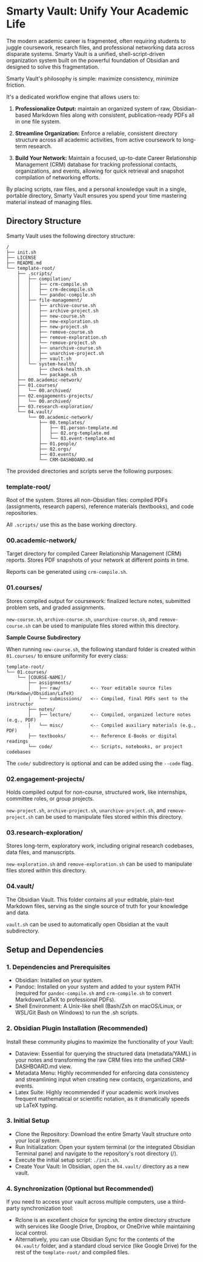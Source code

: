 # Smarty Vault: Unify Your Academic Life

The modern academic career is fragmented, often requiring students to juggle coursework, research files, and professional networking data across disparate systems. Smarty Vault is a unified, shell-script-driven organization system built on the powerful foundation of Obsidian and designed to solve this fragmentation.

Smarty Vault's philosophy is simple: maximize consistency, minimize friction.

It's a dedicated workflow engine that allows users to:

1. **Professionalize Output:** maintain an organized system of raw, Obsidian-based Markdown files along with consistent, publication-ready PDFs all in one file system.

2. **Streamline Organization:** Enforce a reliable, consistent directory structure across all academic activities, from active coursework to long-term research.

3. **Build Your Network:** Maintain a focused, up-to-date Career Relationship Management (CRM) database for tracking professional contacts, organizations, and events, allowing for quick retrieval and snapshot compilation of networking efforts.

By placing scripts, raw files, and a personal knowledge vault in a single, portable directory, Smarty Vault ensures you spend your time mastering material instead of managing files.

## Directory Structure

Smarty Vault uses the following directory structure:

```
/
├── init.sh                 
├── LICENSE                 
├── README.md               
└── template-root/                                
    ├── .scripts/
    │   ├── compilation/
    │   │   ├── crm-compile.sh
    │   │   ├── crm-decompile.sh
    │   │   └── pandoc-compile.sh
    │   ├── file-management/
    │   │   ├── archive-course.sh
    │   │   ├── archive-project.sh
    │   │   ├── new-course.sh
    │   │   ├── new-exploration.sh
    │   │   ├── new-project.sh
    │   │   ├── remove-course.sh
    │   │   ├── remove-exploration.sh
    │   │   └── remove-project.sh
    │   │   ├── unarchive-course.sh
    │   │   ├── unarchive-project.sh
    │   │   ├── vault.sh
    │   └── system-health/
    │       ├── check-health.sh
    │       └── package.sh
    ├── 00.academic-network/    
    ├── 01.courses/
    │   └── 00.archived/
    ├── 02.engagements-projects/
    │   └── 00.archived/
    ├── 03.research-exploration/
    └── 04.vault/          
        └── 00.academic-network/
            ├── 00.templates/
            │   ├── 01.person-template.md
            │   ├── 02.org-template.md
            │   └── 03.event-template.md
            ├── 01.people/
            ├── 02.orgs/
            ├── 03.events/
            └── CRM-DASHBOARD.md
```

The provided directories and scripts serve the following purposes:

### template-root/ 

Root of the system. Stores all non-Obsidian files: compiled PDFs (assignments, research papers), reference materials (textbooks), and code repositories.

All `.scripts/` use this as the base working directory.

### 00.academic-network/ 

Target directory for compiled Career Relationship Management (CRM) reports. Stores PDF snapshots of your network at different points in time.

Reports can be generated using `crm-compile.sh`.

### 01.courses/

Stores compiled output for coursework: finalized lecture notes, submitted problem sets, and graded assignments.

`new-course.sh`, `archive-course.sh`, `unarchive-course.sh`, and `remove-course.sh` can be used to manipulate files stored within this directory.

**Sample Course Subdirectory**

When running `new-course.sh`, the following standard folder is created within `01.courses/` to ensure uniformity for every class:

```
template-root/
└── 01.courses/
    └── [COURSE-NAME]/
        ├── assignments/
        │   ├── raw/           <-- Your editable source files (Markdown/Obsidian/LaTeX)
        │   └── submissions/   <-- Compiled, final PDFs sent to the instructor
        ├── notes/
        │   ├── lecture/       <-- Compiled, organized lecture notes (e.g., PDF)
        │   └── misc/          <-- Compiled auxiliary materials (e.g., PDF)
        ├── textbooks/         <-- Reference E-Books or digital readings
        └── code/              <-- Scripts, notebooks, or project codebases
```

The `code/` subdirectory is optional and can be added using the `--code` flag.

### 02.engagement-projects/

Holds compiled output for non-course, structured work, like internships, committee roles, or group projects.

`new-project.sh`, `archive-project.sh`, `unarchive-project.sh`, and `remove-project.sh` can be used to manipulate files stored within this directory.

### 03.research-exploration/

Stores long-term, exploratory work, including original research codebases, data files, and manuscripts.

`new-exploration.sh` and `remove-exploration.sh` can be used to manipulate files stored within this directory.

### 04.vault/

The Obsidian Vault. This folder contains all your editable, plain-text Markdown files, serving as the single source of truth for your knowledge and data.

`vault.sh` can be used to automatically open Obsidian at the vault subdirectory.

## Setup and Dependencies

### 1. Dependencies and Prerequisites

- Obsidian: Installed on your system.
- Pandoc: Installed on your system and added to your system PATH (required for `pandoc-compile.sh` and `crm-compile.sh` to convert Markdown/LaTeX to professional PDFs).
- Shell Environment: A Unix-like shell (Bash/Zsh on macOS/Linux, or WSL/Git Bash on Windows) to run the .sh scripts.

### 2. Obsidian Plugin Installation (Recommended)

Install these community plugins to maximize the functionality of your Vault:
- Dataview: Essential for querying the structured data (metadata/YAML) in your notes and transforming the raw CRM files into the unified CRM-DASHBOARD.md view.
- Metadata Menu: Highly recommended for enforcing data consistency and streamlining input when creating new contacts, organizations, and events.
- Latex Suite: Highly recommended if your academic work involves frequent mathematical or scientific notation, as it dramatically speeds up LaTeX typing.

### 3. Initial Setup

- Clone the Repository: Download the entire Smarty Vault structure onto your local system.
- Run Initialization: Open your system terminal (or the integrated Obsidian Terminal pane) and navigate to the repository's root directory (/).
- Execute the initial setup script: `./init.sh`.
- Create Your Vault: In Obsidian, open the `04.vault/` directory as a new vault.

### 4. Synchronization (Optional but Recommended)

If you need to access your vault across multiple computers, use a third-party synchronization tool:
- Rclone is an excellent choice for syncing the entire directory structure with services like Google Drive, Dropbox, or OneDrive while maintaining local control.
- Alternatively, you can use Obsidian Sync for the contents of the `04.vault/` folder, and a standard cloud service (like Google Drive) for the rest of the `template-root/` and compiled files.

